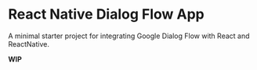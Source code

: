 # React Native Dialog Flow App

A minimal starter project for integrating Google Dialog Flow with React and ReactNative.

**WIP**